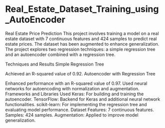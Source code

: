 # Real_Estate_Dataset_Training_using_AutoEncoder
Real Estate Price Prediction
This project involves training a model on a real estate dataset with 7 continuous features and 424 samples to predict real estate prices. The dataset has been augmented to enhance generalization. The project explores two regression techniques: a simple regression tree and an autoencoder combined with a regression tree.

Techniques and Results
Simple Regression Tree

Achieved an R-squared value of 0.92.
Autoencoder with Regression Tree

Enhanced performance with an R-squared value of 0.97.
Used neural networks for autoencoding with normalization and augmentation.
Frameworks and Libraries Used
Keras: For building and training the autoencoder.
TensorFlow: Backend for Keras and additional neural network functionalities.
scikit-learn: For implementing the regression tree and evaluating model performance.
Dataset
Features: 7 continuous features.
Samples: 424 samples.
Augmentation: Applied to improve model generalization.
